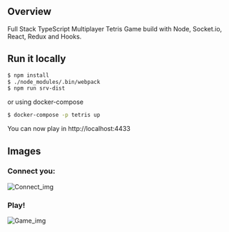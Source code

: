 ## Overview

Full Stack TypeScript Multiplayer Tetris Game build with Node, Socket.io, React, Redux and Hooks.

## Run it locally

```bash
$ npm install
$ ./node_modules/.bin/webpack
$ npm run srv-dist
```

or using docker-compose

```bash
$ docker-compose -p tetris up
```

You can now play in http://localhost:4433

## Images

### Connect you:

![Connect_img](./assets/connect_img.png)

### Play!

![Game_img](./assets/game_img.png)
